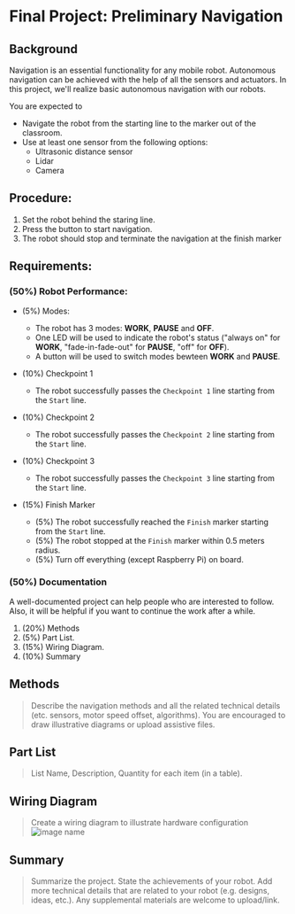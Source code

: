 # Final Project: Preliminary Navigation

## Background
Navigation is an essential functionality for any mobile robot. Autonomous navigation can be achieved with the help of all the sensors and actuators. In this project, we'll realize basic autonomous navigation with our robots.

You are expected to
- Navigate the robot from the starting line to the marker out of the classroom. 
- Use at least one sensor from the following options:
    - Ultrasonic distance sensor
    - Lidar
    - Camera

## Procedure:
1. Set the robot behind the staring line.
2. Press the button to start navigation.
3. The robot should stop and terminate the navigation at the finish marker

## Requirements:

### (50%) Robot Performance:
- (5%) Modes:
    - The robot has 3 modes: **WORK**, **PAUSE** and **OFF**. 
    - One LED will be used to indicate the robot's status ("always on" for **WORK**, "fade-in-fade-out" for **PAUSE**, "off" for **OFF**).
    - A button will be used to switch modes bewteen **WORK** and **PAUSE**.

- (10%) Checkpoint 1
    - The robot successfully passes the `Checkpoint 1` line starting from the `Start` line.
- (10%) Checkpoint 2
    - The robot successfully passes the `Checkpoint 2` line starting from the `Start` line.
- (10%) Checkpoint 3
    - The robot successfully passes the `Checkpoint 3` line starting from the `Start` line.
- (15%) Finish Marker
    - (5%) The robot successfully reached the `Finish` marker starting from the `Start` line.
    - (5%) The robot stopped at the `Finish` marker within 0.5 meters radius.
    - (5%) Turn off everything (except Raspberry Pi) on board.
    

### (50%) Documentation
A well-documented project can help people who are interested to follow. Also, it will be helpful if you want to continue the work after a while.  
1. (20%) Methods
2. (5%) Part List.
3. (15%) Wiring Diagram.
4. (10%) Summary

## Methods
> Describe the navigation methods and all the related technical details (etc. sensors, motor speed offset, algorithms). You are encouraged to draw illustrative diagrams or upload assistive files.

## Part List
> List Name, Description, Quantity for each item (in a table).

## Wiring Diagram
> Create a wiring diagram to illustrate hardware configuration
> ![image name](link)

## Summary
> Summarize the project. State the achievements of your robot. Add more technical details that are related to your robot (e.g. designs, ideas, etc.). Any supplemental materials are welcome to upload/link. 

